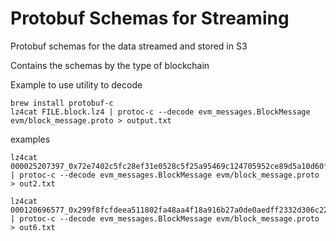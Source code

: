 # Protobuf Schemas for Streaming

Protobuf schemas for the data streamed and stored in S3

Contains the schemas by the type of blockchain


Example to use utility to decode

```
brew install protobuf-c
lz4cat FILE.block.lz4 | protoc-c --decode evm_messages.BlockMessage evm/block_message.proto > output.txt
```
examples

```
lz4cat 000025207397_0x72e7402c5fc28ef31e0528c5f25a95469c124705952ce89d5a10d60f334c4057_b417e0808dc463173e34c088a028ed2152ef38adbfb6033d3ea2943039c7b463.block.lz4 | protoc-c --decode evm_messages.BlockMessage evm/block_message.proto > out2.txt

lz4cat 000120696577_0x299f8fcfdeea511802fa48aa4f18a916b27a0de0aedff2332d306c2244b89284_499f95c2aa01a45db19a635652810740cc412b286fcd7a8660839a2a1cbd8668.block.lz4 | protoc-c --decode evm_messages.BlockMessage evm/block_message.proto > out6.txt
```